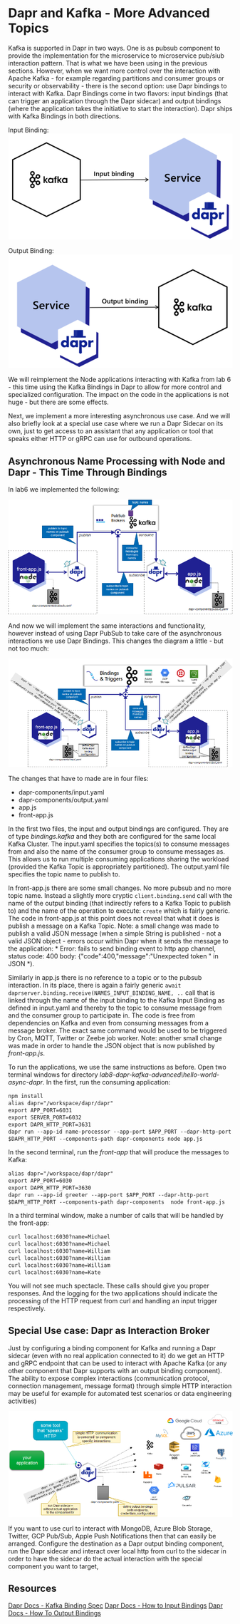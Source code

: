 # Dapr and Kafka - More Advanced Topics

Kafka is supported in Dapr in two ways. One is as pubsub component to provide the implementation for the microservice to microservice pub/siub interaction pattern. That is what we have been using in the previous sections. However, when we want more control over the interaction with Apache Kafka - for example regarding partitions and consumer groups or security or observability - there is the second option: use Dapr bindings to interact with Kafka. Dapr Bindings come in two flavors: input bindings (that can trigger an application through the Dapr sidecar) and output bindings (where the application takes the initiative to start the interaction). Dapr ships with Kafka Bindings in both directions.

Input Binding:
![](images/kafka-dapr-inputbinding.png)  

Output Binding:
![](images/dapr-kafka-outputbinding.png)  

We will reimplement the Node applications interacting with Kafka from lab 6 - this time using the Kafka Bindings in Dapr to allow for more control and specialized configuration. The impact on the code in the applications is not huge - but there are some effects. 

Next, we implement a more interesting asynchronous use case. And we will also briefly look at a special use case where we run a Dapr Sidecar on its own, just to get access to an assistant that any application or tool that speaks either HTTP or gRPC can use for outbound operations. 

## Asynchronous Name Processing with Node and Dapr - This Time Through Bindings

In lab6 we implemented the following:

![](images/lab6-overview.png)  

And now we will implement the same interactions and functionality, however instead of using Dapr PubSub to take care of the asynchronous interactions we use Dapr Bindings. This changes the diagram a little - but not too much:

![](images/frontapp-kafka-daprbindings-app.png)  

The changes that have to made are in four files: 
* dapr-components/input.yaml
* dapr-components/output.yaml
* app.js
* front-app.js

In the first two files, the input and output bindings are configured. They are of type *bindings.kafka* and they both are configured for the same local Kafka Cluster. The input.yaml specifies the topics(s) to consume messages from and also the name of the consumer group to consume messages as. This allows us to run multiple consuming applications sharing the workload (provided the Kafka Topic is appropriately partitioned). The output.yaml file specifies the topic name to publish to. 

In front-app.js there are some small changes. No more pubsub and no more topic name. Instead a slightly more cryptic `client.binding.send` call with the name of the output binding (that indirectly refers to a Kafka Topic to publish to) and the name of the operation to execute: `create` which is fairly generic. The code in front-app.js at this point does not reveal that what it does is publish a message on a Kafka Topic. Note: a small change was made to publish a valid JSON message (when a simple String is published - not a valid JSON object - errors occur within Dapr when it sends the message to the application: * Error: fails to send binding event to http app channel, status code: 400 body: {"code":400,"message":"Unexpected token \" in JSON *).

Similarly in app.js there is no reference to a topic or to the pubsub interaction. In its place, there is again a fairly generic `await daprserver.binding.receive(NAMES_INPUT_BINDING_NAME, ..` call that is linked through the name of the input binding to the Kafka Input Binding as defined in input.yaml and thereby to the topic to consume message from and the consumer group to participate in. The code is free from dependencies on Kafka and even from consuming messages from a message broker. The exact same command would be used to be triggered by Cron, MQTT, Twitter or Zeebe job worker. Note: another small change was made in order to handle the JSON object that is now published by *front-app.js*.

To run the applications, we use the same instructions as before. Open two terminal windows for directory *lab8-dapr-kafka-advanced\hello-world-async-dapr*. In the first, run the consuming application: 

```
npm install
alias dapr="/workspace/dapr/dapr"
export APP_PORT=6031
export SERVER_PORT=6032
export DAPR_HTTP_PORT=3631
dapr run --app-id name-processor --app-port $APP_PORT --dapr-http-port $DAPR_HTTP_PORT --components-path dapr-components node app.js 
```

In the second terminal, run the *front-app* that will produce the messages to Kafka: 

```
alias dapr="/workspace/dapr/dapr"
export APP_PORT=6030
export DAPR_HTTP_PORT=3630
dapr run --app-id greeter --app-port $APP_PORT --dapr-http-port $DAPR_HTTP_PORT --components-path dapr-components  node front-app.js 
```

In a third terminal window, make a number of calls that will be handled by the front-app:
```
curl localhost:6030?name=Michael
curl localhost:6030?name=Michael
curl localhost:6030?name=William
curl localhost:6030?name=William
curl localhost:6030?name=William
curl localhost:6030?name=Kate
```

You will not see much spectacle. These calls should give you proper responses. And the logging for the two applications should indicate the processing of the HTTP request from curl and handling an input trigger respectively.

## Special Use case: Dapr as Interaction Broker

Just by configuring a binding component for Kafka and running a Dapr sidecar (even with no real application connected to it) do we get an HTTP and gRPC endpoint that can be used to interact with Apache Kafka (or any other component that Dapr supports with an output binding component). The ability to expose complex interactions (communication protocol, connection management, message format) through simple HTTP interaction may be useful for example for automated test scenarios or data engineering activities)

![](images/http-dapr-outputbindings.png)  

If you want to use curl to interact with MongoDB, Azure Blob Storage, Twitter, GCP Pub/Sub, Apple Push Notifications then that can easily be arranged. Configure the destination as a Dapr output binding component, run the Dapr sidecar and interact over local http from curl to the sidecar in order to have the sidecar do the actual interaction with the special component you want to target,

## Resources

[Dapr Docs - Kafka Binding Spec](https://docs.dapr.io/reference/components-reference/supported-bindings/kafka/)
[Dapr Docs - How to Input Bindings](https://docs.dapr.io/developing-applications/building-blocks/bindings/howto-triggers/)
[Dapr Docs - How To Output Bindings](https://docs.dapr.io/developing-applications/building-blocks/bindings/howto-bindings/)